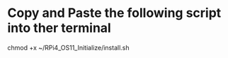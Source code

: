 # Copy and Paste the following script into ther terminal
chmod +x ~/RPi4_OS11_Initialize/install.sh
